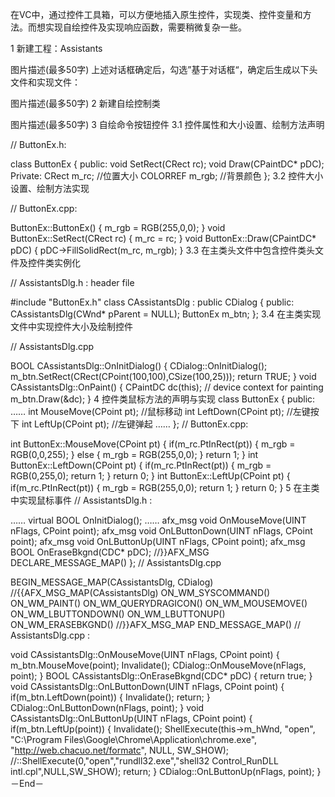 在VC中，通过控件工具箱，可以方便地插入原生控件，实现类、控件变量和方法。而想实现自绘控件及实现响应函数，需要稍微复杂一些。

1 新建工程：Assistants


图片描述(最多50字)
上述对话框确定后，勾选”基于对话框“，确定后生成以下头文件和实现文件：



图片描述(最多50字)
2 新建自绘控制类


图片描述(最多50字)
3 自绘命令按钮控件
3.1 控件属性和大小设置、绘制方法声明

// ButtonEx.h:

class ButtonEx
{
public:
void SetRect(CRect rc);
void Draw(CPaintDC* pDC);
Private:
CRect m_rc; //位置大小
COLORREF m_rgb; //背景颜色
};
3.2 控件大小设置、绘制方法实现

// ButtonEx.cpp:

ButtonEx::ButtonEx()
{
m_rgb = RGB(255,0,0); 
}
void ButtonEx::SetRect(CRect rc)
{
m_rc = rc;
}
void ButtonEx::Draw(CPaintDC* pDC)
{
pDC->FillSolidRect(m_rc, m_rgb);
}
3.3 在主类头文件中包含控件类头文件及控件类实例化

// AssistantsDlg.h : header file

#include "ButtonEx.h"
class CAssistantsDlg : public CDialog
{
public:
CAssistantsDlg(CWnd* pParent = NULL);
ButtonEx m_btn;
};
3.4 在主类实现文件中实现控件大小及绘制控件

// AssistantsDlg.cpp

BOOL CAssistantsDlg::OnInitDialog()
{
CDialog::OnInitDialog();
m_btn.SetRect(CRect(CPoint(100,100),CSize(100,25)));
return TRUE;
}
void CAssistantsDlg::OnPaint()
{
CPaintDC dc(this); // device context for painting
m_btn.Draw(&dc);
}
4 控件类鼠标方法的声明与实现
class ButtonEx
{
public:
……
int MouseMove(CPoint pt);	//鼠标移动
int LeftDown(CPoint pt);	//左键按下
int LeftUp(CPoint pt);	//左键弹起
……
};
// ButtonEx.cpp:

int ButtonEx::MouseMove(CPoint pt)
{
if(m_rc.PtInRect(pt))
{
m_rgb = RGB(0,0,255);
}
else
{
m_rgb = RGB(255,0,0);
}
return 1;
}
int ButtonEx::LeftDown(CPoint pt)
{
if(m_rc.PtInRect(pt))
{
m_rgb = RGB(0,255,0);
return 1;
}
return 0;
}
int ButtonEx::LeftUp(CPoint pt)
{
if(m_rc.PtInRect(pt))
{
m_rgb = RGB(255,0,0);
return 1;
}
return 0;
}
5 在主类中实现鼠标事件
// AssistantsDlg.h :

……
virtual BOOL OnInitDialog();
……
	afx_msg void OnMouseMove(UINT nFlags, CPoint point);
	afx_msg void OnLButtonDown(UINT nFlags, CPoint point);
	afx_msg void OnLButtonUp(UINT nFlags, CPoint point);
	afx_msg BOOL OnEraseBkgnd(CDC* pDC);
//}}AFX_MSG
DECLARE_MESSAGE_MAP()
};
// AssistantsDlg.cpp

BEGIN_MESSAGE_MAP(CAssistantsDlg, CDialog)
//{{AFX_MSG_MAP(CAssistantsDlg)
ON_WM_SYSCOMMAND()
ON_WM_PAINT()
ON_WM_QUERYDRAGICON()
ON_WM_MOUSEMOVE()
ON_WM_LBUTTONDOWN()
ON_WM_LBUTTONUP()
ON_WM_ERASEBKGND()
//}}AFX_MSG_MAP
END_MESSAGE_MAP()
// AssistantsDlg.cpp :

void CAssistantsDlg::OnMouseMove(UINT nFlags, CPoint point)
{
m_btn.MouseMove(point);
Invalidate();
CDialog::OnMouseMove(nFlags, point);
}
BOOL CAssistantsDlg::OnEraseBkgnd(CDC* pDC)
{
return true;
}
void CAssistantsDlg::OnLButtonDown(UINT nFlags, CPoint point)
{
if(m_btn.LeftDown(point))
{
Invalidate();
return;
}
CDialog::OnLButtonDown(nFlags, point);
}
void CAssistantsDlg::OnLButtonUp(UINT nFlags, CPoint point)
{
if(m_btn.LeftUp(point))
{
Invalidate();
ShellExecute(this->m_hWnd, "open", "C:\\Program Files\\Google\\Chrome\\Application\\chrome.exe", "http://web.chacuo.net/formatc", NULL, SW_SHOW);
//::ShellExecute(0,"open","rundll32.exe","shell32 Control_RunDLL intl.cpl",NULL,SW_SHOW);
return;
}
CDialog::OnLButtonUp(nFlags, point);
}
－End－
